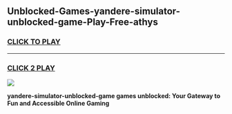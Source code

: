 
## Unblocked-Games-yandere-simulator-unblocked-game-Play-Free-athys
<h3>
<a href="https://premium76.site?title=yandere-simulator-unblocked-game&ref=18A">CLICK TO PLAY</a></h3>
<hr>

<h3>
<a href="https://premium76.site?title=yandere-simulator-unblocked-game&ref=18A">CLICK 2 PLAY</a>
  
</h3>

<a href="https://premium76.site?title=yandere-simulator-unblocked-game&ref=18A"><img src="https://clearcache.store/games.png"></a>


**yandere-simulator-unblocked-game games unblocked: Your Gateway to Fun and Accessible Online Gaming**
